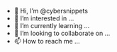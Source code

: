 - 👋 Hi, I’m @cybersnippets
- 👀 I’m interested in ...
- 🌱 I’m currently learning ...
- 💞️ I’m looking to collaborate on ...
- 📫 How to reach me ...

<!---
cybersnippets/cybersnippets is a ✨ special ✨ repository because its `README.md` (this file) appears on your GitHub profile.
You can click the Preview link to take a look at your changes.
--->

